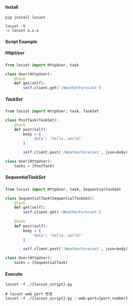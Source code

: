 #### Install
```shell
pip install locust

locust -V
-> locust x.x.x
```

#### Script Example
##### HttpUser
```python
from locust import HttpUser, task

class User(HttpUser):
    @task
    def get(self):
        self.client.get('/WeatherForecast')
```

##### TaskSet
```python
from locust import HttpUser, task, TaskSet

class PostTask(TaskSet):
    @task
    def post(self):
        body = {
            'data': 'hello, world!'
        }

        self.client.post('/WeatherForecast', json=body) 

class User(HttpUser):
    tasks = [PostTask]
```
##### SequentialTaskSet
```python
from locust import HttpUser, task, SequentialTaskSet

class SequentialTask(SequentialTaskSet):
    @task
    def get(self):
        self.client.get('/WeatherForecast')
        
    @task
    def post(self):
        body = {
            'data': 'hello, world!'
        }

        self.client.post('/WeatherForecast', json=body) 

class User(HttpUser):
    tasks = [SequentialTask]
```

#### Execute
```shell
locust -f ./{locust_script}.py

# locust web port 변경
locust -f ./{locust_script}.py --web-port={port_number}
```